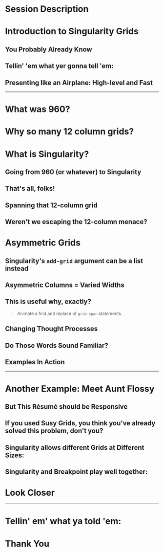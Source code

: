 # Session Description

# Introduction to Singularity Grids

## You Probably Already Know

## Tellin' 'em what yer gonna tell 'em:

## Presenting like an Airplane: High-level and Fast

--------------------------------------------------------------------------------

# What was 960?

# Why so many 12 column grids?

# What is Singularity?

## Going from 960 (or whatever) to Singularity

## That's all, folks!

## Spanning that 12-column grid

## Weren't we escaping the 12-column menace?

# Asymmetric Grids

## Singularity's `add-grid` argument can be a list instead

## Asymmetric Columns = Varied Widths

## This is useful why, exactly?

> Animate a find and replace of `grid-span` statements.

## Changing Thought Processes

## Do Those Words Sound Familiar?

## Examples In Action


--------------------------------------------------------------------------------

# Another Example: Meet Aunt Flossy

## But This R&eacute;sum&eacute; should be Responsive

## If you used Susy Grids, you think you've already solved this problem, don't you?

## Singularity allows different Grids at Different Sizes:

## Singularity and Breakpoint play well together:

# Look Closer

--------------------------------------------------------------------------------

# Tellin' em' what ya told 'em:

# Thank You

